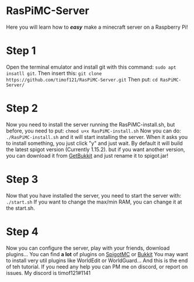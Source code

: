 # RasPiMC-Server
Here you will learn how to ***easy*** make a minecraft server on a Raspberry Pi!

# Step 1
Open the terminal emulator and install git with this command: `sudo apt insatll git`. Then insert this: `git clone https://github.com/timof121/RasPiMC-Server.git`
Then put: `cd RasPiMC-Server/`

# Step 2
Now you need to install the server running the RasPiMC-install.sh, but before, you need to put: `chmod u+x RasPiMC-install.sh`
Now you can do: `./RasPiMC-install.sh` and it will start installing the server. When it asks you to install something, you just click "y" and just wait. By default it will build the latest spigot version (Currently 1.15.2). but if you want another version, you can download it from [GetBukkit](https://getbukkit.org/) and just rename it to spigot.jar!

# Step 3
Now that you have installed the server, you need to start the server with: `./start.sh`
If you want to change the max/min RAM, you can change it at the start.sh.

# Step 4
Now you can configure the server, play with your friends, download plugins...
You can find **a lot** of plugins on [SpigotMC](https://www.spigotmc.org/resources/) or [Bukkit](https://dev.bukkit.org/bukkit-plugins)
You may want to install very util plugins like WorldEdit or WorldGuard...
And this is the end of teh tutorial. If you need any help you can PM me on discord, or report on issues.
My discord is timof121#1141
